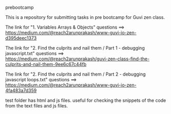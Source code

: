 prebootcamp

This is a repository for submitting tasks in pre bootcamp for Guvi zen class.

The link for "1. Variables Arrays & Objects" questions ==> https://medium.com/@reach2arunprakash/www-guvi-io-zen-d395deec1373

The link for "2. Find the culprits and nail them / Part 1 - debugging javascript.txt" questions ==> https://medium.com/@reach2arunprakash/guvi-zen-class-find-the-culprits-and-nail-them-9ee6c67c44fb

The link for "2. Find the culprits and nail them / Part 2 - debugging javascript loops.txt" questions ==> https://medium.com/@reach2arunprakash/www-guvi-io-zen-4fa483a7d359

test folder has html and js files. useful for checking the snippets of the code from the text files and js files.